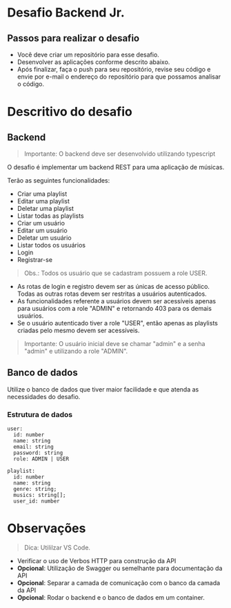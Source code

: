# Desafio Backend Jr.

## Passos para realizar o desafio

- Você deve criar um repositório para esse desafio. 
- Desenvolver as aplicações conforme descrito abaixo.
- Após finalizar, faça o push para seu repositório, revise seu código e envie por e-mail o endereço do repositório para que possamos analisar o código.



# Descritivo do desafio

## Backend
> Importante: O backend deve ser desenvolvido utilizando typescript

O desafio é implementar um backend REST para uma aplicação de músicas.

Terão as seguintes funcionalidades:
  
  - Criar uma playlist
  - Editar uma playlist
  - Deletar uma playlist
  - Listar todas as playlists
  - Criar um usuário
  - Editar um usuário
  - Deletar um usuário
  - Listar todos os usuários
  - Login
  - Registrar-se
  > Obs.: Todos os usuário que se cadastram possuem a role USER.

 * As rotas de login e registro devem ser as únicas de acesso público. Todas as outras rotas devem ser restritas a usuários autenticados.
 * As funcionalidades referente a usuários devem ser acessíveis apenas para usuários com a role "ADMIN" e retornando 403 para os demais usuários.
 * Se o usuário autenticado tiver a role "USER", então apenas as playlists criadas pelo mesmo devem ser acessíveis.


> Importante: O usuário inicial deve se chamar "admin" e a senha "admin" e utilizando a role "ADMIN".

## Banco de dados
Utilize o banco de dados que tiver maior facilidade e que atenda as necessidades do desafio.

### Estrutura de dados
  ```
  user:
    id: number
    name: string
    email: string
    password: string
    role: ADMIN | USER
  ```

  ```
  playlist:
    id: number
    name: string
    genre: string;
    musics: string[];
    user_id: number
  ```


# Observações
> Dica: Utililzar VS Code.
- Verificar o uso de Verbos HTTP para construção da API
- **Opcional**: Utilização de Swagger ou semelhante para documentação da API
- **Opcional**: Separar a camada de comunicação com o banco da camada da API
- **Opcional**: Rodar o backend e o banco de dados em um container.